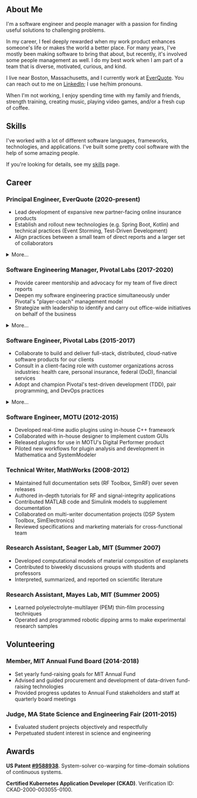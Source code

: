 ## About Me

I'm a software engineer and people manager with a passion for finding useful solutions to challenging problems.

In my career, I feel deeply rewarded when my work product enhances someone's life or makes the world a better place. For many years, I've mostly been making software to bring that about, but recently, it's involved some people management as well. I do my best work when I am part of a team that is diverse, motivated, curious, and kind.

I live near Boston, Massachusetts, and I currently work at [EverQuote](https://www.everquote.com/about). You can reach out to me on [LinkedIn](https://www.linkedin.com/in/tyson-mcnulty-611146b/); I use he/him pronouns.

When I'm not working, I enjoy spending time with my family and friends, strength training, creating music, playing video games, and/or a fresh cup of coffee.

## Skills

I've worked with a lot of different software languages, frameworks, technologies, and applications. I've built some pretty cool software with the help of some amazing people.

If you're looking for details, see my [skills](./skills.md) page.

## Career

### **Principal Engineer**, EverQuote (2020-present)

* Lead development of expansive new partner-facing online insurance products
* Establish and rollout new technologies (e.g. Spring Boot, Kotlin) and technical practices (Event Storming, Test-Driven Development)
* Align practices between a small team of direct reports and a larger set of collaborators

<details><summary>More...</summary>
<p>
At EverQuote, I've gotten the chance delve deeply into the online advertising and insurance space. Upon arrival, I was put to work immediately to the task of bootstrapping a brand-new product with a very small team. I have brought my "consulting toolkit" to bear, leaning especially on techniques for getting a newly formed team communicating effectively and producing useful software quickly.
</p>
  
<p>
As a "P-level manager," I still straddle the fence of technical and organizational leadership. My product has grown from a full-time staff of about 3 people to 15-20, very few of whom report directly to me, which has created challenges of its own!
</p>
<hr>
</details>

### **Software Engineering Manager**, Pivotal Labs (2017-2020)

* Provide career mentorship and advocacy for my team of five direct reports
* Deepen my software engineering practice simultaneously under Pivotal's "player-coach" management model
* Strategize with leadership to identify and carry out office-wide initiatives on behalf of the business

<details><summary>More...</summary>
<p>I took on the people manager role in an effort to make a stronger impact on the success of my office, and in doing so, I developed a new perspective on the operation of our business. A large part of people management at my level could be summarized as bridging our leadership's goals with the individual intentions and motivations of my reports. I have found that I'm able to produce such alignment best when I am able to practice candor, empathy, and trust on both sides of that bridge.</p>

<p>My time in this role has been split between 90% engineering and 10% people management. Maintaining my responsibilities as a contributor motivates me to a high degree, and I love that it keeps me attuned to the experiences of the majority of the office and to my reports.</p>

<hr>
</details>

### **Software Engineer**, Pivotal Labs (2015-2017)

* Collaborate to build and deliver full-stack, distributed, cloud-native software products for our clients
* Consult in a client-facing role with customer organizations across industries: health care, personal insurance, federal (DoD), financial services
* Adopt and champion Pivotal's test-driven development (TDD), pair programming, and DevOps practices

<details><summary>More...</summary>
<p>Becoming a software engineer at Pivotal Labs has been a profoundly transformative experience for me. At Labs, we espouse a very structured work methodology for its Labs teams: we aim to colocate 40 hours a week, pair program for 100% of our development time, and test-drive 100% of our code. Exceptions arise, but prove the rule--a deep understanding and commitment to Pivotal's engineering practices bring me and my teams product success time and time again.</p>

<p>Software engineering has been only one component of my role. We are client-facing consultants as well, driving constantly toward our their definition of success. Most of my project teams have been split 50/50 between Pivots and clients, and we prioritize pairing with our client's team members while we are onboarding them to our methodologies. As I have matured in my role, my daily project activities have become nearly 100% client-facing.</p>

<hr>
</details>

### **Software Engineer**, MOTU (2012-2015)

* Developed real-time audio plugins using in-house C++ framework
* Collaborated with in-house designer to implement custom GUIs
* Released plugins for use in MOTU's Digital Performer product
* Piloted new workflows for plugin analysis and development in Mathematica and SystemModeler

### **Technical Writer**, MathWorks (2008-2012)
* Maintained full documentation sets (RF Toolbox, SimRF) over seven releases
* Authored in-depth tutorials for RF and signal-integrity applications
* Contributed MATLAB code and Simulink models to supplement documentation
* Collaborated on multi-writer documentation projects (DSP System Toolbox, SimElectronics)
* Reviewed specifications and marketing materials for cross-functional team

### **Research Assistant**, Seager Lab, MIT (Summer 2007)
* Developed computational models of material composition of exoplanets
* Contributed to biweekly discussions groups with students and professors
* Interpreted, summarized, and reported on scientific literature

### **Research Assistant**, Mayes Lab, MIT (Summer 2005)
* Learned polyelectrolyte-multilayer (PEM) thin-film processing techniques
* Operated and programmed robotic dipping arms to make experimental research samples

## Volunteering

### **Member**, MIT Annual Fund Board (2014-2018)

* Set yearly fund-raising goals for MIT Annual Fund
* Advised and guided procurement and development of data-driven fund-raising technologies
* Provided progress updates to Annual Fund stakeholders and staff at quarterly board meetings

### **Judge**, MA State Science and Engineering Fair (2011-2015)

* Evaluated student projects objectively and respectfully
* Perpetuated student interest in science and engineering

## Awards

**US Patent [#9588938](http://patft.uspto.gov/netacgi/nph-Parser?Sect1=PTO1&Sect2=HITOFF&d=PALL&p=1&u=%2Fnetahtml%2FPTO%2Fsrchnum.htm&r=1&f=G&l=50&s1=9588938.PN.&OS=PN/9588938&RS=PN/9588938)**. System-solver co-warping for time-domain solutions of continuous systems.

**Certified Kubernetes Application Developer (CKAD)**. Verification ID: CKAD-2000-003055-0100.
